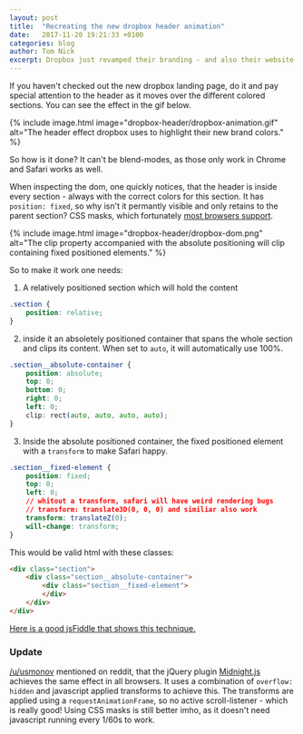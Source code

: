 ```yaml
---
layout: post
title:  "Recreating the new dropbox header animation"
date:   2017-11-20 19:21:33 +0100
categories: blog
author: Tom Nick
excerpt: Dropbox just revamped their branding - and also their website. The new header uses a cool clipping effect, which we'll recreate.
---
```


If you haven't checked out the new dropbox landing page, do it and pay special attention to the header as it moves over the different colored sections. You can see the effect in the gif below.

{% include image.html image="dropbox-header/dropbox-animation.gif" alt="The header effect dropbox uses to highlight their new brand colors." %}

So how is it done? It can't be blend-modes, as those only work in Chrome and Safari works as well.

When inspecting the dom, one quickly notices, that the header is inside every section - always with the correct colors for this section. It has `position: fixed`, so why isn't it permantly visible and only retains to the parent section? CSS masks, which fortunately [most browsers support](https://caniuse.com/#search=css%20masks).

{% include image.html image="dropbox-header/dropbox-dom.png" alt="The clip property accompanied with the absolute positioning will clip containing fixed positioned elements." %}

So to make it work one needs:

1. A relatively positioned section which will hold the content

```css
.section {
    position: relative;
}
```
2. inside it an absoletely positioned container that spans the whole section and clips its content. When set to `auto`, it will automatically use 100%.

```css
.section__absolute-container {
    position: absolute;
    top: 0;
    bottom: 0;
    right: 0;
    left: 0;
    clip: rect(auto, auto, auto, auto);
}
```
3. Inside the absolute positioned container, the fixed positioned element with a `transform` to make Safari happy.

```css
.section__fixed-element {
    position: fixed;
    top: 0;
    left: 0;
    // whitout a transform, safari will have weird rendering bugs
    // transform: translate3D(0, 0, 0) and similiar also work
    transform: translateZ(0);
    will-change: transform;
}
```

This would be valid html with these classes:

```html
<div class="section">
    <div class="section__absolute-container">
        <div class="section__fixed-element">
        </div>
    </div>
</div>
```

[Here is a good jsFiddle that shows this technique.](http://jsfiddle.net/lmeurs/jf3t0fmf/)

### Update

[/u/usmonov](https://www.reddit.com/r/web_design/comments/7ed42q/recreating_the_new_dropbox_header_animation/dq4do10/) mentioned on reddit, that the jQuery plugin [Midnight.js](http://aerolab.github.io/midnight.js/) achieves the same effect in all browsers. It uses a combination of `overflow: hidden` and javascript applied transforms to achieve this. The transforms are applied using a `requestAnimationFrame`, so no active scroll-listener - which is really good! Using CSS masks is still better imho, as it doesn't need javascript running every 1/60s to work.